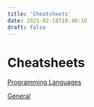 ```yaml
---
title: 'Cheatsheets'
date: 2025-02-18T18:40:10
draft: false
---
```


# Cheatsheets

[Programming Languages](Cheatsheets%2042b0c6c320aa422292ce7b452328e878/Programming%20Languages%200ff53f3394f44532ab52dd093b005bf6.md)

[General](Cheatsheets%2042b0c6c320aa422292ce7b452328e878/General%20cc0bca86813744ba9c39e023ad60c031.md)
